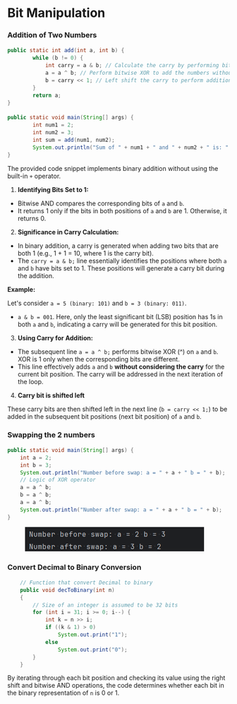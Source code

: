 # Bit Manipulation

### Addition of Two Numbers

```java
public static int add(int a, int b) {
        while (b != 0) {
            int carry = a & b; // Calculate the carry by performing bitwise AND
            a = a ^ b; // Perform bitwise XOR to add the numbers without carry
            b = carry << 1; // Left shift the carry to perform addition with the next bit
        }
        return a;
}

public static void main(String[] args) {
        int num1 = 2;
        int num2 = 3;
        int sum = add(num1, num2);
        System.out.println("Sum of " + num1 + " and " + num2 + " is: " + sum);
}
```

The provided code snippet implements binary addition without using the built-in `+` operator.&#x20;

1. **Identifying Bits Set to 1:**

* Bitwise AND compares the corresponding bits of `a` and `b`.
* It returns 1 only if the bits in both positions of `a` and `b` are 1. Otherwise, it returns 0.

2. &#x20;**Significance in Carry Calculation:**

* In binary addition, a carry is generated when adding two bits that are both 1 (e.g., 1 + 1 = 10, where 1 is the carry bit).
* The `carry = a & b;` line essentially identifies the positions where both `a` and `b` have bits set to 1. These positions will generate a carry bit during the addition.

**Example:**

Let's consider `a = 5 (binary: 101)` and `b = 3 (binary: 011)`.

* `a & b = 001`. Here, only the least significant bit (LSB) position has 1s in both `a` and `b`, indicating a carry will be generated for this bit position.

3. &#x20;**Using Carry for Addition:**

* The subsequent line `a = a ^ b;` performs bitwise XOR (^) on `a` and `b`. XOR is 1 only when the corresponding bits are different.
* This line effectively adds `a` and `b` **without considering the carry** for the current bit position. The carry will be addressed in the next iteration of the loop.

4. **Carry bit is shifted left**

These carry bits are then shifted left in the next line (`b = carry << 1;`) to be added in the subsequent bit positions (next bit position) of `a` and `b`.



### Swapping the 2 numbers

```java
public static void main(String[] args) {
    int a = 2;
    int b = 3;
    System.out.println("Number before swap: a = " + a + " b = " + b);
    // Logic of XOR operator
    a = a ^ b;
    b = a ^ b;
    a = a ^ b;
    System.out.println("Number after swap: a = " + a + " b = " + b);
}
```

<figure><img src="../../.gitbook/assets/image (1) (1) (1) (1) (1) (1) (1).png" alt=""><figcaption></figcaption></figure>



### Convert Decimal to Binary Conversion

```java
    // Function that convert Decimal to binary 
    public void decToBinary(int n) 
    { 
        // Size of an integer is assumed to be 32 bits 
        for (int i = 31; i >= 0; i--) { 
            int k = n >> i; 
            if ((k & 1) > 0) 
                System.out.print("1"); 
            else
                System.out.print("0"); 
        } 
    } 
```

By iterating through each bit position and checking its value using the right shift and bitwise AND operations, the code determines whether each bit in the binary representation of `n` is 0 or 1.



